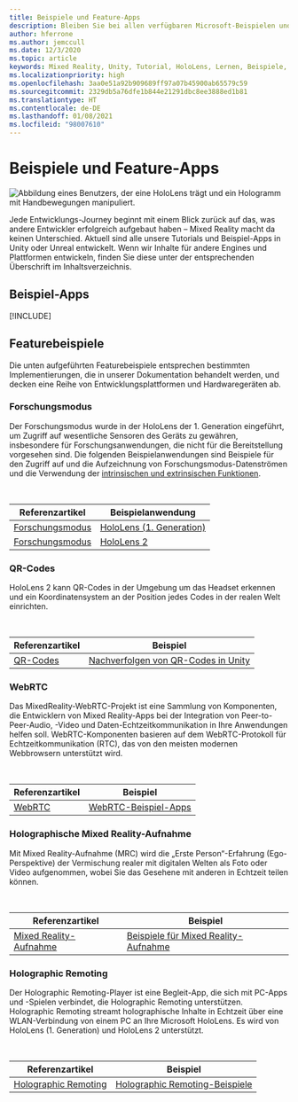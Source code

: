 ```yaml
---
title: Beispiele und Feature-Apps
description: Bleiben Sie bei allen verfügbaren Microsoft-Beispielen und Mixed Reality-Feature-Apps für HoloLens auf dem neuesten Stand.
author: hferrone
ms.author: jemccull
ms.date: 12/3/2020
ms.topic: article
keywords: Mixed Reality, Unity, Tutorial, HoloLens, Lernen, Beispiele, MRTK, Forschungsmodus, HoloLens 2, QR-Codes, WebRTC, Mixed Reality-Aufnahme, Holographic Remoting, UX-Tools
ms.localizationpriority: high
ms.openlocfilehash: 3aa0e51a92b909689ff97a07b45900ab65579c59
ms.sourcegitcommit: 2329db5a76dfe1b844e21291dbc8ee3888ed1b81
ms.translationtype: HT
ms.contentlocale: de-DE
ms.lasthandoff: 01/08/2021
ms.locfileid: "98007610"
---
```

# <a name="samples-and-feature-apps"></a>Beispiele und Feature-Apps

![Abbildung eines Benutzers, der eine HoloLens trägt und ein Hologramm mit Handbewegungen manipuliert.](unreal/images/unreal-developer.jpg)

Jede Entwicklungs-Journey beginnt mit einem Blick zurück auf das, was andere Entwickler erfolgreich aufgebaut haben – Mixed Reality macht da keinen Unterschied. Aktuell sind alle unsere Tutorials und Beispiel-Apps in Unity oder Unreal entwickelt. Wenn wir Inhalte für andere Engines und Plattformen entwickeln, finden Sie diese unter der entsprechenden Überschrift im Inhaltsverzeichnis.

## <a name="sample-apps"></a>Beispiel-Apps

[!INCLUDE[](includes/tabs-samples.md)]

## <a name="feature-samples"></a>Featurebeispiele

Die unten aufgeführten Featurebeispiele entsprechen bestimmten Implementierungen, die in unserer Dokumentation behandelt werden, und decken eine Reihe von Entwicklungsplattformen und Hardwaregeräten ab.

### <a name="research-mode"></a>Forschungsmodus

Der Forschungsmodus wurde in der HoloLens der 1. Generation eingeführt, um Zugriff auf wesentliche Sensoren des Geräts zu gewähren, insbesondere für Forschungsanwendungen, die nicht für die Bereitstellung vorgesehen sind. Die folgenden Beispielanwendungen sind Beispiele für den Zugriff auf und die Aufzeichnung von Forschungsmodus-Datenströmen und die Verwendung der [intrinsischen und extrinsischen Funktionen](https://docs.microsoft.com/windows/mixed-reality/locatable-camera#locating-the-device-camera-in-the-world).

<br>

| Referenzartikel | Beispielanwendung |
| --- | --- |
| [Forschungsmodus](platform-capabilities-and-apis/research-mode.md) | [HoloLens (1. Generation)](https://github.com/microsoft/HoloLensForCV/tree/master/Samples) |
| [Forschungsmodus](platform-capabilities-and-apis/research-mode.md) | [HoloLens 2](https://github.com/microsoft/HoloLens2ForCV/tree/main/Samples) |

### <a name="qr-codes"></a>QR-Codes

HoloLens 2 kann QR-Codes in der Umgebung um das Headset erkennen und ein Koordinatensystem an der Position jedes Codes in der realen Welt einrichten.

<br>

| Referenzartikel | Beispiel |
| --- | --- |
| [QR-Codes](platform-capabilities-and-apis/qr-code-tracking.md) | [Nachverfolgen von QR-Codes in Unity](https://github.com/chgatla-microsoft/QRTracking/tree/master/SampleQRCodes) |

### <a name="webrtc"></a>WebRTC

Das MixedReality-WebRTC-Projekt ist eine Sammlung von Komponenten, die Entwicklern von Mixed Reality-Apps bei der Integration von Peer-to-Peer-Audio, -Video und Daten-Echtzeitkommunikation in Ihre Anwendungen helfen soll. WebRTC-Komponenten basieren auf dem WebRTC-Protokoll für Echtzeitkommunikation (RTC), das von den meisten modernen Webbrowsern unterstützt wird.

<br>

| Referenzartikel | Beispiel |
| --- | --- |
| [WebRTC](https://microsoft.github.io/MixedReality-WebRTC) | [WebRTC-Beispiel-Apps](https://github.com/microsoft/MixedReality-WebRTC/tree/master/examples) |

### <a name="holographic-mixed-reality-capture"></a>Holographische Mixed Reality-Aufnahme

Mit Mixed Reality-Aufnahme (MRC) wird die „Erste Person“-Erfahrung (Ego-Perspektive) der Vermischung realer mit digitalen Welten als Foto oder Video aufgenommen, wobei Sie das Gesehene mit anderen in Echtzeit teilen können.

<br>

| Referenzartikel | Beispiel |
| --- | --- |
| [Mixed Reality-Aufnahme](platform-capabilities-and-apis/mixed-reality-capture-for-developers.md) | [Beispiele für Mixed Reality-Aufnahme](https://docs.microsoft.com/samples/microsoft/windows-universal-samples/holographicmixedrealitycapture/) |

### <a name="holographic-remoting"></a>Holographic Remoting

Der Holographic Remoting-Player ist eine Begleit-App, die sich mit PC-Apps und -Spielen verbindet, die Holographic Remoting unterstützen. Holographic Remoting streamt holographische Inhalte in Echtzeit über eine WLAN-Verbindung von einem PC an Ihre Microsoft HoloLens. Es wird von HoloLens (1. Generation) und HoloLens 2 unterstützt.

<br>

| Referenzartikel | Beispiel |
| --- | --- |
| [Holographic Remoting](platform-capabilities-and-apis/holographic-remoting-player.md) | [Holographic Remoting-Beispiele](https://github.com/microsoft/MixedReality-HolographicRemoting-Samples) |